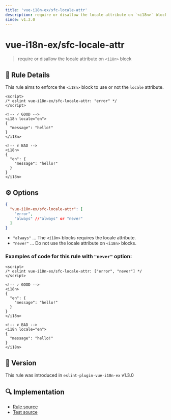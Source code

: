 ```yaml
---
title: 'vue-i18n-ex/sfc-locale-attr'
description: require or disallow the locale attribute on `<i18n>` block
since: v1.3.0
---
```


# vue-i18n-ex/sfc-locale-attr

> require or disallow the locale attribute on `<i18n>` block

## :book: Rule Details

This rule aims to enforce the `<i18n>` block to use or not the `locale` attribute.

<eslint-code-block>

<!-- eslint-skip -->

```vue
<script>
/* eslint vue-i18n-ex/sfc-locale-attr: "error" */
</script>

<!-- ✓ GOOD -->
<i18n locale="en">
{
  "message": "hello!"
}
</i18n>

<!-- ✗ BAD -->
<i18n>
{
  "en": {
    "message": "hello!"
  }
}
</i18n>
```

</eslint-code-block>

## :gear: Options

```json
{
  "vue-i18n-ex/sfc-locale-attr": [
    "error",
    "always" //"always" or "never"
  ]
}
```

- `"always"` ... The `<i18n>` blocks requires the locale attribute.
- `"never"` ... Do not use the locale attribute on `<i18n>` blocks.

### Examples of code for this rule with `"never"` option:

<eslint-code-block>

<!-- eslint-skip -->

```vue
<script>
/* eslint vue-i18n-ex/sfc-locale-attr: ["error", "never"] */
</script>

<!-- ✓ GOOD -->
<i18n>
{
  "en": {
    "message": "hello!"
  }
}
</i18n>

<!-- ✗ BAD -->
<i18n locale="en">
{
  "message": "hello!"
}
</i18n>
```

</eslint-code-block>

## :rocket: Version

This rule was introduced in `eslint-plugin-vue-i18n-ex` v1.3.0

## :mag: Implementation

- [Rule source](https://github.com/intlify/eslint-plugin-vue-i18n-ex/blob/master/lib/rules/sfc-locale-attr.ts)
- [Test source](https://github.com/intlify/eslint-plugin-vue-i18n-ex/tree/master/tests/lib/rules/sfc-locale-attr.ts)
